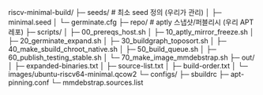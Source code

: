 riscv-minimal-build/
├─ seeds/                  # 최소 seed 정의 (우리가 관리)
│  ├─ minimal.seed
│  └─ germinate.cfg
├─ repo/                   # aptly 스냅샷/퍼블리시 (우리 APT 레포)
├─ scripts/
│  ├─ 00_prereqs_host.sh
│  ├─ 10_aptly_mirror_freeze.sh
│  ├─ 20_germinate_expand.sh
│  ├─ 30_buildgraph_toposort.sh
│  ├─ 40_make_sbuild_chroot_native.sh
│  ├─ 50_build_queue.sh
│  ├─ 60_publish_testing_stable.sh
│  └─ 70_make_image_mmdebstrap.sh
├─ out/
│  ├─ expanded-binaries.txt
│  ├─ source-list.txt
│  ├─ build-order.txt
│  └─ images/ubuntu-riscv64-minimal.qcow2
└─ configs/
   ├─ sbuildrc
   ├─ apt-pinning.conf
   └─ mmdebstrap.sources.list
